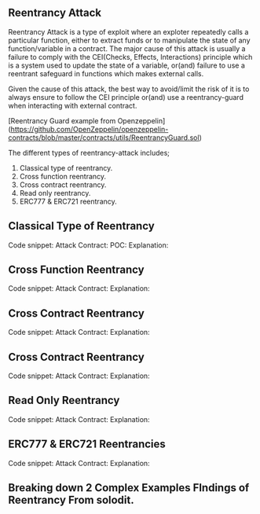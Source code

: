 ## Reentrancy Attack

Reentrancy Attack is a type of exploit where an exploter repeatedly calls a particular function, either to extract funds or to manipulate the state of any function/variable in a contract. The major cause of this attack is usually a failure to comply with the CEI(Checks, Effects, Interactions) principle which is a system used to update the state of a variable, or(and) failure to use a reentrant safeguard in functions which makes external calls.

Given the cause of this attack, the best way to avoid/limit the risk of it is to always ensure to follow the CEI principle or(and) use a reentrancy-guard when interacting with external contract.

[Reentrancy Guard example from Openzeppelin] (https://github.com/OpenZeppelin/openzeppelin-contracts/blob/master/contracts/utils/ReentrancyGuard.sol)

The different types of reentrancy-attack includes;
1. Classical type of reentrancy.
2. Cross function reentrancy.
3. Cross contract reentrancy.
4. Read only reentrancy.
5. ERC777 & ERC721 reentrancy.

## Classical Type of Reentrancy
Code snippet: 
Attack Contract:
POC:
Explanation:

## Cross Function Reentrancy
Code snippet:
Attack Contract:
Explanation:

## Cross Contract Reentrancy
Code snippet:
Attack Contract:
Explanation:

## Cross Contract Reentrancy
Code snippet:
Attack Contract:
Explanation:

## Read Only Reentrancy
Code snippet:
Attack Contract:
Explanation:

## ERC777 & ERC721 Reentrancies
Code snippet:
Attack Contract:
Explanation:

## Breaking down 2 Complex Examples FIndings of Reentrancy From solodit.




